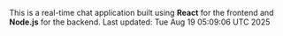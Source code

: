 This is a real-time chat application built using **React** for the frontend and **Node.js** for the backend.
Last updated: Tue Aug 19 05:09:06 UTC 2025
